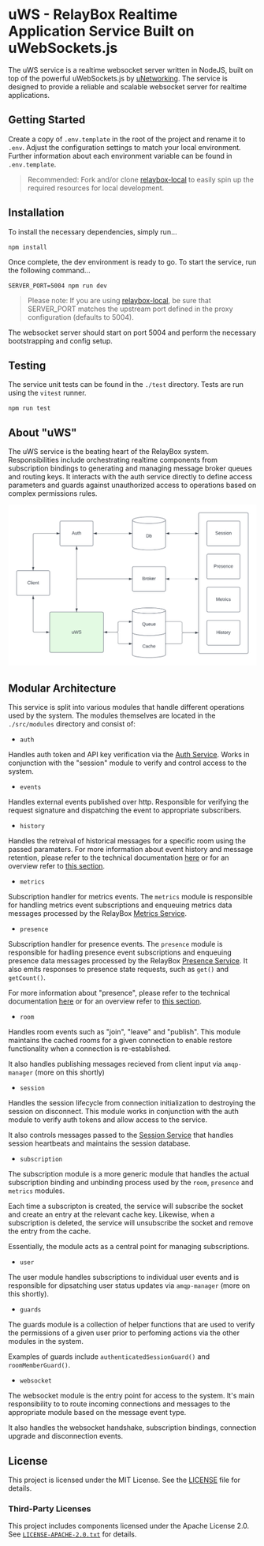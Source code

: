 # uWS - RelayBox Realtime Application Service Built on uWebSockets.js

The uWS service is a realtime websocket server written in NodeJS, built on top of the powerful uWebSockets.js by [uNetworking](https://github.com/uNetworking). The service is designed to provide a reliable and scalable websocket server for realtime applications.

## Getting Started

Create a copy of `.env.template` in the root of the project and rename it to `.env`. Adjust the configuration settings to match your local environment. Further information about each environment variable can be found in `.env.template`.

> Recommended: Fork and/or clone [relaybox-local](https://github.com/relaybox/relaybox-local) to easily spin up the required resources for local development.

## Installation

To install the necessary dependencies, simply run...

```
npm install
```

Once complete, the dev environment is ready to go. To start the service, run the following command...

```
SERVER_PORT=5004 npm run dev
```

> Please note: If you are using [relaybox-local](https://github.com/relaybox/relaybox-local), be sure that SERVER_PORT matches the upstream port defined in the proxy configuration (defaults to 5004).

The websocket server should start on port 5004 and perform the necessary bootstrapping and config setup.

## Testing

The service unit tests can be found in the `./test` directory. Tests are run using the `vitest` runner.

```
npm run test
```

## About "uWS"

The uWS service is the beating heart of the RelayBox system. Responsibilities include orchestrating realtime components from subscription bindings to generating and managing message broker queues and routing keys. It interacts with the auth service directly to define access parameters and guards against unauthorized access to operations based on complex permissions rules.

![RelayBox system architecture](/assets/system/relaybox-system-uws.png)

## Modular Architecture

This service is split into various modules that handle different operations used by the system. The modules themselves are located in the `./src/modules` directory and consist of:

- `auth`

Handles auth token and API key verification via the [Auth Service](https://github.com/relaybox/auth). Works in conjunction with the "session" module to verify and control access to the system.

- `events`

Handles external events published over http. Responsible for verifying the request signature and dispatching the event to appropriate subscribers.

- `history`

Handles the retreival of historical messages for a specific room using the passed paramaters. For more information about event history and message retention, please refer to the technical documentation [here](https://relaybox.net/docs/api-reference/relaybox-client/rooms#room-history-get) or for an overview refer to [this section](https://relaybox.net/docs/history).

- `metrics`

Subscription handler for metrics events. The `metrics` module is responsible for handling metrics event subscriptions and enqueuing metrics data messages processed by the RelayBox [Metrics Service](https://github.com/relaybox/metrics).

- `presence`

Subscription handler for presence events. The `presence` module is responsible for hadling presence event subscriptions and enqueuing presence data messages processed by the RelayBox [Presence Service](https://github.com/relaybox/presence). It also emits responses to presence state requests, such as `get()` and `getCount()`.

For more information about "presence", please refer to the technical documentation [here](https://relaybox.net/docs/api-reference/relaybox-client/rooms#room-presence-join) or for an overview refer to [this section](https://relaybox.net/docs/presence).

- `room`

Handles room events such as "join", "leave" and "publish". This module maintains the cached rooms for a given connection to enable restore functionality when a connection is re-established.

It also handles publishing messages recieved from client input via `amqp-manager` (more on this shortly)

- `session`

Handles the session lifecycle from connection initialization to destroying the session on disconnect. This module works in conjunction with the auth module to verify auth tokens and allow access to the service.

It also controls messages passed to the [Session Service](https://github.com/relaybox/presence) that handles session heartbeats and maintains the session database.

- `subscription`

The subscription module is a more generic module that handles the actual subscription binding and unbinding process used by the `room`, `presence` and `metrics` modules.

Each time a subscripton is created, the service will subscribe the socket and create an entry at the relevant cache key. Likewise, when a subscription is deleted, the service will unsubscribe the socket and remove the entry from the cache.

Essentially, the module acts as a central point for managing subscriptions.

- `user`

The user module handles subscriptions to individual user events and is responsible for dipsatching user status updates via `amqp-manager` (more on this shortly).

- `guards`

The guards module is a collection of helper functions that are used to verify the permissions of a given user prior to perfoming actions via the other modules in the system.

Examples of guards include `authenticatedSessionGuard()` and `roomMemberGuard()`.

- `websocket`

The websocket module is the entry point for access to the system. It's main responsibility to to route incoming connections and messages to the appropriate module based on the message event type.

It also handles the websocket handshake, subscription bindings, connection upgrade and disconnection events.

## License

This project is licensed under the MIT License. See the [LICENSE](LICENSE) file for details.

### Third-Party Licenses

This project includes components licensed under the Apache License 2.0. See [`LICENSE-APACHE-2.0.txt`](LICENSE-APACHE-2.0.txt) for details.
